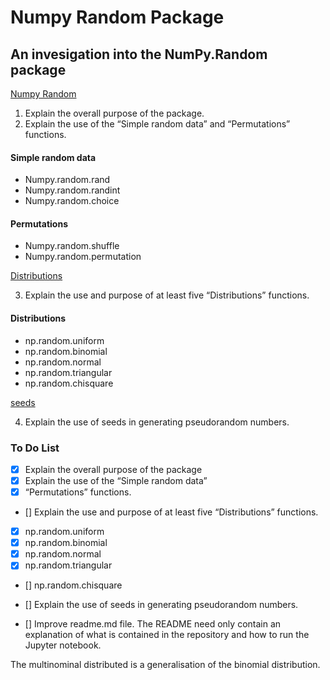 # Numpy Random Package

## An invesigation into the NumPy.Random package


[Numpy Random](numpy-random.ipynb)

1. Explain the overall purpose of the package.
2. Explain the use of the “Simple random data” and “Permutations” functions.

#### Simple random data

- Numpy.random.rand
- Numpy.random.randint
- Numpy.random.choice

#### Permutations

- Numpy.random.shuffle
- Numpy.random.permutation

[Distributions](Distributions.ipynb)

3. Explain the use and purpose of at least five “Distributions” functions.

#### Distributions

- np.random.uniform
- np.random.binomial
- np.random.normal
- np.random.triangular
- np.random.chisquare


 [seeds](Seeds.ipynb)

4. Explain the use of seeds in generating pseudorandom numbers.




### To Do List
- [x] Explain the overall purpose of the package
- [x] Explain the use of the “Simple random data” 
- [x] “Permutations” functions.
- []  Explain the use and purpose of at least five “Distributions” functions.
- [x]  np.random.uniform
- [x]  np.random.binomial
- [x]  np.random.normal
- [x]  np.random.triangular
- []  np.random.chisquare


- []  Explain the use of seeds in generating pseudorandom numbers.

- []  Improve readme.md file. The README need only contain an explanation of what is contained in the repository and how to run the Jupyter notebook.

The multinominal distributed is a generalisation of the binomial distribution. 